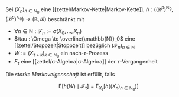 Sei $(X_n)_{n \in \mathbb{N}_0}$ eine [[zettel/Markov-Kette|Markov-Kette]], $h : \left( (\mathbb{R}^p)^{\mathbb{N}_0}, (\mathscr{B}^p)^{\mathbb{N}_0} \right) \to (\mathbb{R}, \mathscr{B})$ beschränkt mit
- $\forall n \in \mathbb{N} : \mathcal{F}_n := \sigma(X_0, \dots, X_n)$
- $\tau : \Omega \to \overline{\mathbb{N}}_0$ eine [[zettel/Stoppzeit|Stoppzeit]] bezüglich $(\mathcal{F}_n)_{n \in \mathbb{N}}$
- $W := (X_{\tau + k})_{k \in \mathbb{N}_0}$ ein nach-$\tau$-Prozess
- $F_\tau$ eine [[zettel/σ-Algebra|σ-Algebra]] der $\tau$-Vergangenheit

Die *starke Markoveigenschaft* ist erfüllt, falls

$$
	\text{E}[h(W) \mid \mathcal{F}_\tau] = \text{E}_{X_\tau}[h((X_n)_{n \in \mathbb{N}_0})]
$$